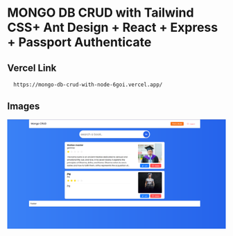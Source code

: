 
# MONGO DB CRUD with Tailwind CSS+ Ant Design +  React + Express + Passport Authenticate






## Vercel Link



```bash
  https://mongo-db-crud-with-node-6goi.vercel.app/
```
    
## Images

![alt text](https://github.com/PercyGFX/MongoDB-CRUD-with-Node/blob/main/frontend/public/1.png?raw=true)
